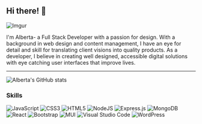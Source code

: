 ## Hi there! 👋

![Imgur](https://i.imgur.com/cIpGExL.png)

I'm Alberta- a Full Stack Developer with a passion for design. With a background in web design and content management, I have an eye for detail and skill for translating client visions into quality products. As a developer, I believe in creating well designed, accessible digital solutions with eye catching user interfaces that improve lives.

<!--
### My hobbies include:
📷 film photography  
🎹 piano  
🏃‍♀️ running  
⚽️ soccer  
♻️ sustainable fashion  
🎸 guitar  
-->

---  
![Alberta's GitHub stats](https://github-readme-stats.vercel.app/api?username=albertamcaleavey&count_private=true&hide=stars&show_icons=true&theme=swift)

### Skills
![JavaScript](https://img.shields.io/badge/javascript-%23323330.svg?style=for-the-badge&logo=javascript&logoColor=%23F7DF1E) ![CSS3](https://img.shields.io/badge/css3-%231572B6.svg?style=for-the-badge&logo=css3&logoColor=white) ![HTML5](https://img.shields.io/badge/html5-%23E34F26.svg?style=for-the-badge&logo=html5&logoColor=white) ![NodeJS](https://img.shields.io/badge/node.js-6DA55F?style=for-the-badge&logo=node.js&logoColor=white) ![Express.js](https://img.shields.io/badge/express.js-%23404d59.svg?style=for-the-badge&logo=express&logoColor=%2361DAFB) ![MongoDB](https://img.shields.io/badge/MongoDB-%234ea94b.svg?style=for-the-badge&logo=mongodb&logoColor=white) ![React](https://img.shields.io/badge/react-%2320232a.svg?style=for-the-badge&logo=react&logoColor=%2361DAFB) ![Bootstrap](https://img.shields.io/badge/bootstrap-%23563D7C.svg?style=for-the-badge&logo=bootstrap&logoColor=white)  ![MUI](https://img.shields.io/badge/MUI-%230081CB.svg?style=for-the-badge&logo=mui&logoColor=white) ![Visual Studio Code](https://img.shields.io/badge/Visual%20Studio%20Code-0078d7.svg?style=for-the-badge&logo=visual-studio-code&logoColor=white) ![WordPress](https://img.shields.io/badge/WordPress-%23117AC9.svg?style=for-the-badge&logo=WordPress&logoColor=white)  


<!--
**albertamcaleavey/albertamcaleavey** is a ✨ _special_ ✨ repository because its `README.md` (this file) appears on your GitHub profile.

Here are some ideas to get you started:

- 🔭 I’m currently working on ...
- 🌱 I’m currently learning ...
- 👯 I’m looking to collaborate on ...
- 🤔 I’m looking for help with ...
- 💬 Ask me about ...
- 📫 How to reach me: ...
- 😄 Pronouns: ...
- ⚡ Fun fact: ...
-->
